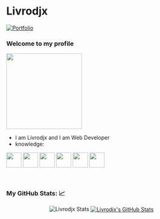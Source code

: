 # Livrodjx

[![Portfolio](https://img.shields.io/badge/Portfolio-black.svg?style=for-the-badge&logo=portfolio)](http://livrodjx.ga/?i=1)

### Welcome to my profile 

<img style="margin: auto;" src="https://hackernoon.com/images/f2px36fy.gif" height="200">

- I am Livrodjx and I am Web Developer
- knowledge: 

<code><img height="40" src="https://logodownload.org/wp-content/uploads/2016/10/html5-logo-8.png"></code>
<code><img height="40" src="https://terminalroot.com.br/assets/img/css/css.png"></code>
<code><img height="40" src="https://www.dialhost.com.br/blog/wp-content/uploads/2019/09/javascript_logo.png"></code>
<code><img height="40" src="https://miro.medium.com/max/400/1*tfZa4vsI6UusJYt_fzvGnQ.png"></code>
<code><img height="40" src="https://git-scm.com/images/logos/downloads/Git-Icon-1788C.png"></code>
<code><img height="40" src="https://user-images.githubusercontent.com/674621/71187801-14e60a80-2280-11ea-94c9-e56576f76baf.png"></code>

<br />

### My GitHub Stats: 📈 
<p align="center"> <img src="https://github-readme-stats.vercel.app/api?username=The-Livrodjx&show_icons=true&theme=gotham&repo=github-readme-stats" alt="Livrodjx Stats" />
  
<a href="https://github.com/The-Livrodjx/The-Livrodjx">
  <img align="center" src="https://github-readme-stats.vercel.app/api/top-langs/?username=The-Livrodjx&hide=%27%27" alt="Livrodjx's GitHub Stats" />
</a>

